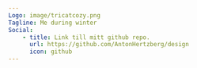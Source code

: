 ```yaml
---
Logo: image/tricatcozy.png
Tagline: Me during winter
Social:
    - title: Link till mitt github repo.
      url: https://github.com/AntonHertzberg/design
      icon: github
---
```

